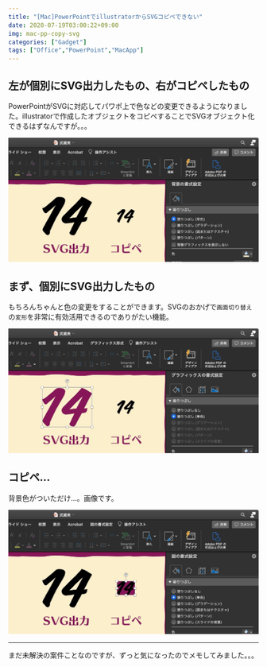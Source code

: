 ```yaml
---
title: "[Mac]PowerPointでillustratorからSVGコピペできない"
date: 2020-07-19T03:00:22+09:00
img: mac-pp-copy-svg
categories: ["Gadget"]
tags: ["Office","PowerPoint","MacApp"]
---
```

## 左が個別にSVG出力したもの、右がコピペしたもの

PowerPointがSVGに対応してパワポ上で色などの変更できるようになりました。illustratorで作成したオブジェクトをコピペすることでSVGオブジェクト化できるはずなんですが。。。

![](../../../images/mac-pp-copy-svg-1.jpg)

## まず、個別にSVG出力したもの

もちろんちゃんと色の変更をすることができます。SVGのおかげで`画面切り替え`の`変形`を非常に有効活用できるのでありがたい機能。

![](../../../images/mac-pp-copy-svg-2.jpg)

## コピペ...

背景色がついただけ...。画像です。

![](../../../images/mac-pp-copy-svg-3.jpg)

***

まだ未解決の案件ことなのですが、ずっと気になったのでメモしてみました。。。